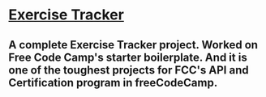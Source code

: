 # [Exercise Tracker](https://www.freecodecamp.org/learn/apis-and-microservices/apis-and-microservices-projects/exercise-tracker)


## A complete Exercise Tracker project. Worked on Free Code Camp's starter boilerplate. And it is one of the toughest projects for FCC's API and Certification program in freeCodeCamp.